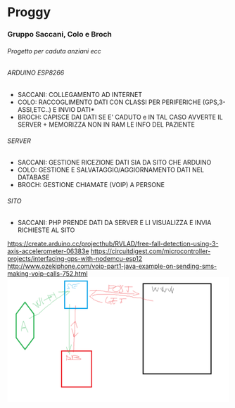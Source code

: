 # Proggy

### Gruppo Saccani, Colo e Broch

###### Progetto per caduta anziani ecc

###### ARDUINO ESP8266
  - SACCANI: COLLEGAMENTO AD INTERNET 
  - COLO: RACCOGLIMENTO DATI CON CLASSI PER PERIFERICHE (GPS,3-ASSI,ETC..) E INVIO DATI*
  - BROCH: CAPISCE DAI DATI SE E' CADUTO e IN TAL CASO AVVERTE IL SERVER + MEMORIZZA NON IN RAM LE INFO DEL PAZIENTE

###### SERVER
  - SACCANI: GESTIONE RICEZIONE DATI SIA DA SITO CHE ARDUINO
  - COLO: GESTIONE E SALVATAGGIO/AGGIORNAMENTO DATI NEL DATABASE
  - BROCH: GESTIONE CHIAMATE (VOIP) A PERSONE 

###### SITO
  - SACCANI: PHP PRENDE DATI DA SERVER E LI VISUALIZZA E INVIA RICHIESTE AL SITO 



https://create.arduino.cc/projecthub/RVLAD/free-fall-detection-using-3-axis-accelerometer-06383e
https://circuitdigest.com/microcontroller-projects/interfacing-gps-with-nodemcu-esp12
http://www.ozekiphone.com/voip-part1-java-example-on-sending-sms-making-voip-calls-752.html
![Schema](/Schema.png)
